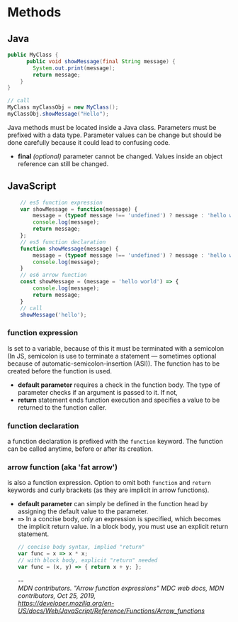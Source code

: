 # Methods
## Java
```java
public MyClass {
      public void showMessage(final String message) {
        System.out.print(message);
        return message;
    }
}

// call
MyClass myClassObj = new MyClass();
myClassObj.showMessage("Hello");
```
Java methods must be located inside a Java class. Parameters must be prefixed with a data type. Parameter values can be change but should be done carefully because it could lead to confusing code.
- **final** *(optional)* parameter cannot be changed. Values inside an object reference can still be changed.
## JavaScript
```javascript
    // es5 function expression
    var showMessage = function(message) {
        message = (typeof message !== 'undefined') ? message : 'hello world';
        console.log(message);
        return message;
    };
    // es5 function declaration
    function showMessage(message) {
        message = (typeof message !== 'undefined') ? message : 'hello world';
        console.log(message);
    }
    // es6 arrow function
    const showMessage = (message = 'hello world') => {
        console.log(message);
        return message;
    }
    // call
    showMessage('hello');
```
### function expression
Is set to a variable, because of this it must be terminated with a semicolon (In JS, semicolon is use to terminate a statement — sometimes optional because of automatic-semicolon-insertion (ASI)). The function has to be created before the function is used.
- **default parameter** requires a check in the function body. The type of parameter checks if an argument is passed to it. If not,
- **return** statement ends function execution and specifies a value to be returned to the function caller.
### function declaration
a function declaration is prefixed with the `function` keyword. The function can be called anytime, before or after its creation.
### arrow function (aka 'fat arrow')
is also a function expression. Option to omit both `function` and `return` keywords and curly brackets (as they are implicit in arrow functions).  
- **default parameter** can simply be defined in the function head by assigning the default value to the parameter.
- **`=>`** In a concise body, only an expression is specified, which becomes the implicit return value. In a block body, you must use an explicit return statement.
    ```javascript
    // concise body syntax, implied "return"
    var func = x => x * x;                  
    // with block body, explicit "return" needed
    var func = (x, y) => { return x + y; };
    ```
    --  
    *MDN contributors. "Arrow function expressions" MDC web docs, MDN contributors, Oct 25, 2019,*  
    *https://developer.mozilla.org/en-US/docs/Web/JavaScript/Reference/Functions/Arrow_functions*
